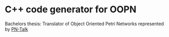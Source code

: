 
# C++ code generator for OOPN


Bachelors thesis: Translator of Object Oriented Petri Networks represented by [PN-Talk](http://www.fit.vutbr.cz/~vojnar/PNtalk/pntalk.system)

